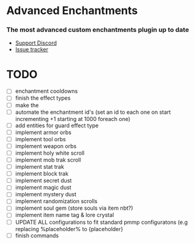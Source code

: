 # Advanced Enchantments

### **The most advanced custom enchantments plugin up to date**

* [Support Discord](https://discord.gg/S6dEptCwjb)
* [Issue tracker](https://github.com/MrEcstsy/AdvancedEnchantments/issues)

# TODO
- [ ] enchantment cooldowns
- [ ] finish the effect types
- [ ] make the
- [ ] automate the enchantment id's (set an id to each one on start incrementing +1 starting at 1000 foreach one)
- [ ] add entities for guard effect type
- [ ] implement armor orbs
- [ ] implement tool orbs
- [ ] implement weapon orbs
- [ ] implement holy white scroll
- [ ] implement mob trak scroll
- [ ] implement stat trak
- [ ] implement block trak
- [ ] implement secret dust
- [ ] implement magic dust
- [ ] implement mystery dust
- [ ] implement randomization scrolls
- [ ] implement soul gem (store souls via item nbt?)
- [ ] implement item name tag & lore crystal
- [ ] UPDATE ALL configurations to fit standard pmmp configuratons (e.g replacing %placeholder% to {placeholder}
- [ ] finish commands
